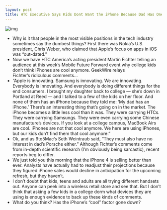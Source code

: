 ```yaml
---
layout: post
title: HTC Executive Says Kids Dont Want the iPhone Because Dad Has One
---
```

![img](http://media.idownloadblog.com/wp-content/uploads/2011/08/HTC.png)
* Why is it that people in the most visible positions in the tech industry sometimes say the dumbest things? First there was Nokia’s U.S. president, Chris Weber, who claimed that Apple’s focus on apps in iOS was “out-dated.”
* Now we have HTC America’s acting president Martin Fichter telling an audience at this week’s Mobile Future Forward event why college kids don’t think iPhones are cool anymore. GeekWire relays Fichter’s ridiculous comments…
* “Apple is innovating. Samsung is innovating. We are innovating. Everybody is innovating. And everybody is doing different things for the end consumers. I brought my daughter back to college — she’s down in Portland at Reed — and I talked to a few of the kids on her floor. And none of them has an iPhone because they told me: ‘My dad has an iPhone.’ There’s an interesting thing that’s going on in the market. The iPhone becomes a little less cool than it was. They were carrying HTCs. They were carrying Samsungs. They were even carrying some Chinese manufacture’s devices. If you look at a college campus, MacBook Airs are cool. iPhones are not that cool anymore. We here are using iPhones, but our kids don’t find them that cool anymore.”
* Ok, and as 9to5Mac‘s Seth Weintraub said, “They must also have no interest in dad’s Porsche either.” Although Fichter’s comments come from in-depth scientific research (I’m obviously being sarcastic), recent reports beg to differ.
* We just told you this morning that the iPhone 4 is selling better than ever. Analysts have actually had to readjust their projections because they figured iPhone sales would decline in anticipation for the upcoming refresh, but they haven’t.
* I don’t doubt that kids, teens and adults are all trying different handsets out. Anyone can peek into a wireless retail store and see that. But I don’t think that asking a few kids in a college dorm what devices they are using is enough evidence to back up these kinds of comments.
* What do you think? Has the iPhone’s “cool” factor gone down?

